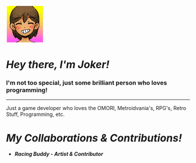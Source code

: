 ![KEL](kel.png)

# *Hey there, I'm Joker!*

### I'm not too special, just some brilliant person who loves programming!
---

Just a game developer who loves the OMORI, Metroidvania's, RPG's, Retro Stuff, Programming, etc.


# *My Collaborations & Contributions!*

- ***Racing Buddy - Artist & Contributor***

<!--
**ShotgunJ0ker/ShotgunJ0ker** is a ✨ _special_ ✨ repository because its `README.md` (this file) appears on your GitHub profile.

Here are some ideas to get you started:

- 🔭 I’m currently working on ...
- 🌱 I’m currently learning ...
- 👯 I’m looking to collaborate on ...
- 🤔 I’m looking for help with ...
- 💬 Ask me about ...
- 📫 How to reach me: ...
- 😄 Pronouns: ...
- ⚡ Fun fact: ...
-->
